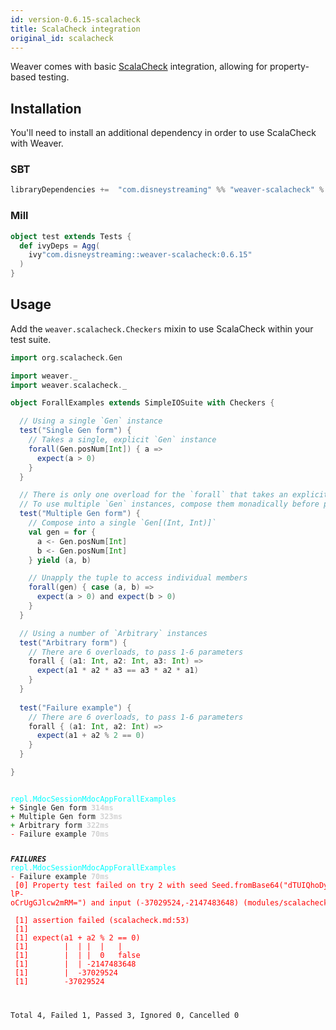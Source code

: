 ```yaml
---
id: version-0.6.15-scalacheck
title: ScalaCheck integration
original_id: scalacheck
---
```


Weaver comes with basic [ScalaCheck](https://www.scalacheck.org/) integration, allowing for property-based testing.

## Installation

You'll need to install an additional dependency in order to use ScalaCheck with Weaver.

### SBT
```scala
libraryDependencies +=  "com.disneystreaming" %% "weaver-scalacheck" % "0.6.15" % Test
```

### Mill
```scala
object test extends Tests {
  def ivyDeps = Agg(
    ivy"com.disneystreaming::weaver-scalacheck:0.6.15"
  )
}
```

## Usage

Add the `weaver.scalacheck.Checkers` mixin to use ScalaCheck within your test suite.

```scala
import org.scalacheck.Gen

import weaver._
import weaver.scalacheck._

object ForallExamples extends SimpleIOSuite with Checkers {

  // Using a single `Gen` instance
  test("Single Gen form") {
    // Takes a single, explicit `Gen` instance
    forall(Gen.posNum[Int]) { a =>
      expect(a > 0)
    }
  }

  // There is only one overload for the `forall` that takes an explicit `Gen` parameter
  // To use multiple `Gen` instances, compose them monadically before passing to `forall`
  test("Multiple Gen form") {
    // Compose into a single `Gen[(Int, Int)]`
    val gen = for {
      a <- Gen.posNum[Int]
      b <- Gen.posNum[Int]
    } yield (a, b)

    // Unapply the tuple to access individual members
    forall(gen) { case (a, b) =>
      expect(a > 0) and expect(b > 0)
    }
  }

  // Using a number of `Arbitrary` instances
  test("Arbitrary form") {
    // There are 6 overloads, to pass 1-6 parameters
    forall { (a1: Int, a2: Int, a3: Int) =>
      expect(a1 * a2 * a3 == a3 * a2 * a1)
    }
  }
  
  test("Failure example") {
    // There are 6 overloads, to pass 1-6 parameters
    forall { (a1: Int, a2: Int) =>
      expect(a1 + a2 % 2 == 0)
    }
  }

}
```

<div class='terminal'><pre><code class = 'nohighlight'>
<span style='color: cyan'>repl.MdocSessionMdocAppForallExamples</span>
<span style='color: green'>+&nbsp;</span>Single&nbsp;Gen&nbsp;form&nbsp;<span style='color: lightgray'><b>314ms</span></b>
<span style='color: green'>+&nbsp;</span>Multiple&nbsp;Gen&nbsp;form&nbsp;<span style='color: lightgray'><b>323ms</span></b>
<span style='color: green'>+&nbsp;</span>Arbitrary&nbsp;form&nbsp;<span style='color: lightgray'><b>322ms</span></b>
<span style='color: red'>-&nbsp;</span>Failure&nbsp;example&nbsp;<span style='color: lightgray'><b>70ms</span></b>

<span style='color: red'>*************</span>FAILURES<span style='color: red'>*************</span>
<span style='color: cyan'>repl.MdocSessionMdocAppForallExamples</span>
<span style='color: red'>-&nbsp;</span>Failure&nbsp;example&nbsp;<span style='color: lightgray'><b>70ms</span></b><br /><span style='color: red'>&nbsp;[0]&nbsp;Property&nbsp;test&nbsp;failed&nbsp;on&nbsp;try&nbsp;2&nbsp;with&nbsp;seed&nbsp;Seed.fromBase64("dTUIQhoDykJIvTU2yMbpdaLm8-lP-oCrUgGJlcw2mRM=")&nbsp;and&nbsp;input&nbsp;(-37029524,-2147483648)&nbsp;(modules/scalacheck/src/weaver/scalacheck/Checkers.scala:194)</span><br /><br /><span style='color: red'>&nbsp;[1]&nbsp;assertion&nbsp;failed&nbsp;(scalacheck.md:53)<br />&nbsp;[1]&nbsp;<br />&nbsp;[1]&nbsp;expect(a1&nbsp;+&nbsp;a2&nbsp;%&nbsp;2&nbsp;==&nbsp;0)<br />&nbsp;[1]&nbsp;&nbsp;&nbsp;&nbsp;&nbsp;&nbsp;&nbsp;&nbsp;|&nbsp;&nbsp;|&nbsp;|&nbsp;&nbsp;|&nbsp;&nbsp;&nbsp;|<br />&nbsp;[1]&nbsp;&nbsp;&nbsp;&nbsp;&nbsp;&nbsp;&nbsp;&nbsp;|&nbsp;&nbsp;|&nbsp;|&nbsp;&nbsp;0&nbsp;&nbsp;&nbsp;false<br />&nbsp;[1]&nbsp;&nbsp;&nbsp;&nbsp;&nbsp;&nbsp;&nbsp;&nbsp;|&nbsp;&nbsp;|&nbsp;-2147483648<br />&nbsp;[1]&nbsp;&nbsp;&nbsp;&nbsp;&nbsp;&nbsp;&nbsp;&nbsp;|&nbsp;&nbsp;-37029524<br />&nbsp;[1]&nbsp;&nbsp;&nbsp;&nbsp;&nbsp;&nbsp;&nbsp;&nbsp;-37029524</span>

Total&nbsp;4,&nbsp;Failed&nbsp;1,&nbsp;Passed&nbsp;3,&nbsp;Ignored&nbsp;0,&nbsp;Cancelled&nbsp;0
</code></pre></div>
